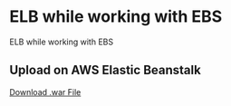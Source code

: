 # ELB while working with EBS
 ELB while working with EBS

## Upload on AWS Elastic Beanstalk
[Download .war File](https://github.com/mhamza2557/ELB-while-working-with-EBS/raw/master/Upload%20on%20AWS/JavaWebApp.war)